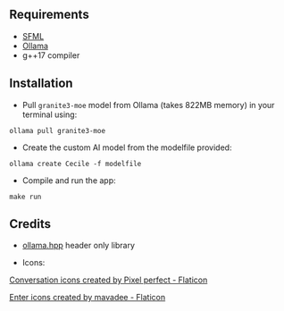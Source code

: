 ## Requirements

- [SFML](https://github.com/SFML/SFML?tab=readme-ov-file#install)
- [Ollama](https://github.com/ollama/ollama)
- g++17 compiler

## Installation

- Pull `granite3-moe` model from Ollama (takes 822MB memory) in your terminal using:
  
```
ollama pull granite3-moe
```

- Create the custom AI model from the modelfile provided:

```
ollama create Cecile -f modelfile
```

- Compile and run the app:
```
make run
```

## Credits

- [ollama.hpp](https://github.com/jmont-dev/ollama-hpp) header only library

- Icons:
  
<a href="https://www.flaticon.com/free-icons/conversation" title="conversation icons">Conversation icons created by Pixel perfect - Flaticon</a>

<a href="https://www.flaticon.com/free-icons/enter" title="enter icons">Enter icons created by mavadee - Flaticon</a>
